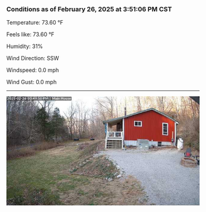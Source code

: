 ### Conditions as of February 26, 2025 at 3:51:06 PM CST 

Temperature: 73.60 &deg;F

Feels like: 73.60 &deg;F

Humidity: 31%

Wind Direction: SSW

Windspeed: 0.0 mph

Wind Gust: 0.0 mph

---

<img src="./images/latest.jpeg"/>

